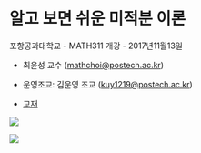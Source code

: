 
# 알고 보면 쉬운 미적분 이론

포항공과대학교 -  MATH311
개강 - 2017년11월13일

- 최윤성 교수 (mathchoi@postech.ac.kr)

- 운영조교: 김운영 조교 (kuy1219@postech.ac.kr)


- [교재](http://www.kmooc.kr/courses/course-v1:POSTECHk+MATH311+2017-T1/pdfbook/0/)


![](https://i.imgur.com/rwA2aKC.png)



![](https://i.imgur.com/likcz0D.png)